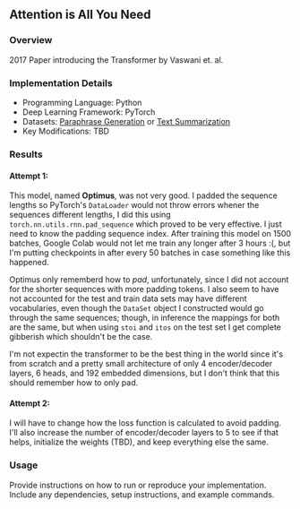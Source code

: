 ## Attention is All You Need

### Overview

2017 Paper introducing the Transformer by Vaswani et. al.

### Implementation Details

- Programming Language: Python
- Deep Learning Framework: PyTorch
- Datasets: [Paraphrase Generation](https://github.com/dqxiu/ParaSCI/tree/master) or [Text Summarization](https://www.kaggle.com/datasets/gowrishankarp/newspaper-text-summarization-cnn-dailymail)
- Key Modifications: TBD

### Results

#### Attempt 1:
This model, named **Optimus**, was not very good. I padded the sequence lengths so PyTorch's `DataLoader` would not throw errors
whener the sequences different lengths, I did this using `torch.nn.utils.rnn.pad_sequence` which proved to be very effective. I just
need to know the padding sequence index. After training this model on 1500 batches, Google Colab would not let me train any longer
after 3 hours :(, but I'm putting checkpoints in after every 50 batches in case something like this happened.


Optimus only rememberd how to *pad*, unfortunately, since I did not account for the shorter sequences with more padding tokens.
I also seem to have not accounted for the test and train data sets may have different vocabularies, even though the 
`DataSet` object I constructed would go through the same sequences; though, in inference the mappings for both are the same, 
but when using `stoi` and `itos` on the test set I get complete gibberish which shouldn't be the case.

I'm not expectin the transformer to be the best thing in the world since it's from scratch and a pretty small architecture of only 4 encoder/decoder layers, 6 heads, and 192 embedded dimensions, but I don't think that this should remember how to only pad.

#### Attempt 2:
I will have to change how the loss function is calculated to avoid padding. I'll also increase the number of encoder/decoder layers
to 5 to see if that helps, initialize the weights (TBD), and keep everything else the same.

### Usage

Provide instructions on how to run or reproduce your implementation. Include any dependencies, setup instructions, and example commands.